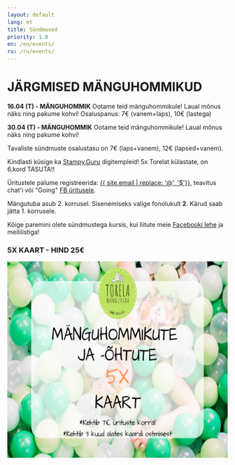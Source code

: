 ```yaml
---
layout: default
lang: et
title: Sündmused
priority: 1.0
en: /en/events/
ru: /ru/events/
---
```

# JÄRGMISED MÄNGUHOMMIKUD


**16.04 (T) - MÄNGUHOMMIK**
Ootame teid mänguhommikule! 
Laual mõnus näks ning pakume kohvi!
Osaluspanus: 7€ (vanem+laps), 10€ (lastega)

**30.04 (T) - MÄNGUHOMMIK**
Ootame teid mänguhommikule! 
Laual mõnus näks ning pakume kohvi!

Tavaliste sündmuste osalustasu on 7€ (laps+vanem), 12€ (lapsed+vanem). 

Kindlasti küsige ka [Stampy.Guru](https://stampy.guru/) digitempleid! 
5x Torelat külastate, on 6.kord TASUTA!!

Üritustele palume registreerida: [{{ site.email | replace: '@', '$'}}](mailto), teavitus chat'i või "Going" [FB üritusele](https://www.facebook.com/pg/Torelamangutuba/events/).

Mängutuba asub 2. korrusel. Sisenemiseks valige fonolukult **2**. Kärud saab jätta 1. korrusele.
 
Kõige paremini olete sündmustega kursis, kui liitute meie [Facebooki lehe](https://www.facebook.com/Torelamangutuba/events/) ja meililistiga! 


### 5X KAART - HIND 25€


<img alt="5xkaart" src="5x-kaart.png" height="450">





